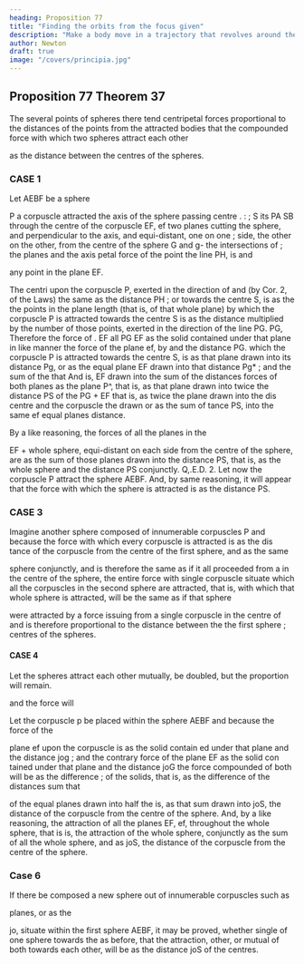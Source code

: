 ```yaml
---
heading: Proposition 77
title: "Finding the orbits from the focus given"
description: "Make a body move in a trajectory that revolves around the center of force in the same way as another body in the same trajectory at rest"
author: Newton
draft: true
image: "/covers/principia.jpg"
---
```




## Proposition 77 Theorem 37

The several points of spheres there tend centripetal forces proportional to the distances of the points from the attracted bodies  that the compounded force with which two
spheres attract each other

as the distance between the centres of the spheres.


### CASE 1

Let AEBF be a sphere

P
a corpuscle attracted
the axis of the sphere
passing
centre
.
:
;
S
its
PA SB
through the
centre of the corpuscle
EF, ef two planes
cutting the sphere, and perpendicular to
the axis, and equi-distant, one on one
;
side,
the other on the other, from the centre of
the sphere G and g- the intersections of
;
the planes and the axis
petal force of the point
the line
PH,
is
and

any point in the plane EF.

The
centri
upon the corpuscle P, exerted in the direction of
and (by Cor. 2, of the Laws) the same
as the distance
PH
;
or towards the centre S, is as the
the
points in the plane
length
(that is,
of that whole plane) by which the corpuscle P is attracted towards the
centre S is as the distance
multiplied by the number of those points,
exerted in the direction of the line
PG.
PG,
Therefore the force of
.
EF
all
PG
EF
as the solid contained under that plane
in like manner the force of the plane ef, by
and the distance PG.
which the corpuscle P is
attracted towards the centre S, is as that plane drawn into its distance Pg,
or as the equal plane EF drawn into that distance Pg* ; and the sum of the
that
And
is,
EF
drawn into the sum of the distances
forces of both planes as the plane
P^, that is, as that plane drawn into twice the distance PS of the
PG +
EF
that is, as twice the plane
drawn into the dis
centre and the corpuscle
the
drawn
or
as
the
sum
of
tance PS,
into the same
ef
equal planes
distance.

By a like reasoning, the forces of all the planes in the

EF +
whole sphere, equi-distant on each side from the centre of the sphere, are
as the sum of those planes drawn into the distance PS, that is, as the
whole sphere and the distance PS conjunctly. Q,.E.D.
2. Let now the corpuscle P attract the sphere AEBF.
And, by
same reasoning, it will appear that the force with which the sphere is
attracted is as the distance PS.



### CASE 3

Imagine another sphere composed of innumerable corpuscles P
and because the force with which every corpuscle is attracted is as the dis
tance of the corpuscle from the centre of the first sphere, and as the same

sphere conjunctly, and
is
therefore the
same
as if it all proceeded
from a
in the centre of the sphere, the entire force with
single corpuscle situate
which all the corpuscles in the second sphere are attracted, that is, with
which that whole sphere
is
attracted, will be the
same
as if that sphere

were attracted by a force issuing from a single corpuscle in the centre of
and is therefore proportional to the distance between the
the first
sphere
;
centres of the spheres.

#### CASE 4

Let the spheres attract each other mutually, be doubled, but the proportion will remain.

and the force will

Let the corpuscle p be placed within the sphere AEBF
and because the force of the

plane ef upon the corpuscle is as the solid contain
ed under that plane and the distance jog ; and the
contrary force of the plane EF as the solid con
tained under that plane and the distance joG the
force compounded of both will be as the difference
;
of the solids, that
is,
as the
difference of the distances
sum
that

of the equal planes drawn into half the
is, as that sum drawn into joS, the distance
of the corpuscle from the centre of the sphere.
And, by a like reasoning,
the attraction of all the planes EF, ef, throughout the whole sphere, that
is
is, the attraction of the whole sphere,
conjunctly as the sum of all the
whole sphere, and as joS, the distance of the corpuscle from
the centre of the sphere.

### Case 6

If there be composed a new sphere out of innumerable corpuscles such as 

planes, or as the

jo,
situate within the first sphere AEBF, it may be proved,
whether single of one sphere towards the
as before, that the attraction,
other, or
mutual of both towards each other, will be as the distance joS of the centres.

